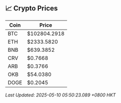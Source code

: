## 📈 Crypto Prices

| Coin | Price |
| ---- | ----- |
| BTC | $102804.2918 |
| ETH | $2333.5820 |
| BNB | $639.3852 |
| CRV | $0.7668 |
| ARB | $0.3766 |
| OKB | $54.0380 |
| DOGE | $0.2045 |

_Last Updated: 2025-05-10 05:50:23.089 +0800 HKT_